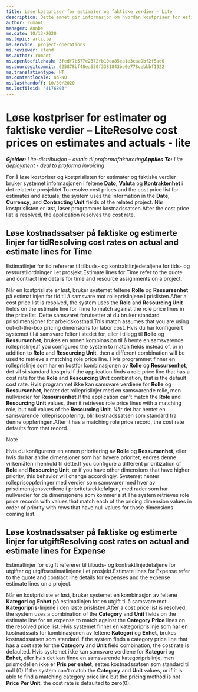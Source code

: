 ```yaml
---
title: Løse kostpriser for estimater og faktiske verdier – Lite
description: Dette emnet gir informasjon om hvordan kostpriser for estimater og faktiske beløp løses.
author: rumant
manager: Annbe
ms.date: 10/13/2020
ms.topic: article
ms.service: project-operations
ms.reviewer: kfend
ms.author: rumant
ms.openlocfilehash: 3fedf7b577e2372fb10ea85ea1e3caa9bf2f5ad0
ms.sourcegitcommit: 625878bf48ea530f3381843be0e778cebbbf1922
ms.translationtype: HT
ms.contentlocale: nb-NO
ms.lasthandoff: 10/30/2020
ms.locfileid: "4176803"
---
```

# <a name="resolve-cost-prices-on-estimates-and-actuals---lite"></a><span data-ttu-id="eede4-103">Løse kostpriser for estimater og faktiske verdier – Lite</span><span class="sxs-lookup"><span data-stu-id="eede4-103">Resolve cost prices on estimates and actuals - lite</span></span>

<span data-ttu-id="eede4-104">_**Gjelder:** Lite-distribusjon – avtale til proformafakturering_</span><span class="sxs-lookup"><span data-stu-id="eede4-104">_**Applies To:** Lite deployment - deal to proforma invoicing_</span></span>

<span data-ttu-id="eede4-105">For å løse kostpriser og kostprislisten for estimater og faktiske verdier bruker systemet informasjonen i feltene **Dato**, **Valuta** og **Kontraktenhet** i det relaterte prosjektet.</span><span class="sxs-lookup"><span data-stu-id="eede4-105">To resolve cost prices and the cost price list for estimates and actuals, the system uses the information in the **Date**, **Currency**, and **Contracting Unit** fields of the related project.</span></span> <span data-ttu-id="eede4-106">Når kostprislisten er løst, løser programmet kostnadssatsen.</span><span class="sxs-lookup"><span data-stu-id="eede4-106">After the cost price list is resolved, the application resolves the cost rate.</span></span>

## <a name="resolving-cost-rates-on-actual-and-estimate-lines-for-time"></a><span data-ttu-id="eede4-107">Løse kostnadssatser på faktiske og estimerte linjer for tid</span><span class="sxs-lookup"><span data-stu-id="eede4-107">Resolving cost rates on actual and estimate lines for Time</span></span>

<span data-ttu-id="eede4-108">Estimatlinjer for tid refererer til tilbuds- og kontraktlinjedetaljene for tids- og ressurstilordninger i et prosjekt.</span><span class="sxs-lookup"><span data-stu-id="eede4-108">Estimate lines for Time refer to the quote and contract line details for time and resource assignments on a project.</span></span>

<span data-ttu-id="eede4-109">Når en kostprisliste er løst, bruker systemet feltene **Rolle** og **Ressursenhet** på estimatlinjen for tid til å samsvare mot rolleprislinjene i prislisten.</span><span class="sxs-lookup"><span data-stu-id="eede4-109">After a cost price list is resolved, the system uses the **Role** and **Resourcing Unit** fields on the estimate line for Time to match against the role price lines in the price list.</span></span> <span data-ttu-id="eede4-110">Dette samsvaret forutsetter at du bruker standard prisdimensjoner for arbeidskostnad.</span><span class="sxs-lookup"><span data-stu-id="eede4-110">This match assumes that you are using out-of-the-box pricing dimensions for labor cost.</span></span> <span data-ttu-id="eede4-111">Hvis du har konfigurert systemet til å samsvare felter i stedet for, eller i tillegg til **Rolle** og **Ressursenhet**, brukes en annen kombinasjon til å hente en samsvarende rolleprislinje.</span><span class="sxs-lookup"><span data-stu-id="eede4-111">If you configured the system to match fields instead of, or in addition to **Role** and **Resourcing Unit**, then a different combination will be used to retrieve a matching role price line.</span></span> <span data-ttu-id="eede4-112">Hvis programmet finner en rolleprislinje som har en kostfor kombinasjonen av **Rolle** og **Ressursenhet**, det vil si standard kostpris.</span><span class="sxs-lookup"><span data-stu-id="eede4-112">If the application finds a role price line that has a cost rate for the **Role** and **Resourcing Unit** combination, that is the default cost rate.</span></span> <span data-ttu-id="eede4-113">Hvis programmet ikke kan samsvare verdiene for **Rolle** og **Ressursenhet**, henter det rolleprislinjer med en samsvarende rolle, men nullverdier for **Ressursenhet**.</span><span class="sxs-lookup"><span data-stu-id="eede4-113">If the application can't match the **Role** and **Resourcing Unit** values, then it retrieves role price lines with a matching role, but null values of the **Resourcing Unit**.</span></span> <span data-ttu-id="eede4-114">Når det har hentet en samsvarende rolleprisoppføring, blir kostnadssatsen som standard fra denne oppføringen.</span><span class="sxs-lookup"><span data-stu-id="eede4-114">After it has a matching role price record, the cost rate defaults from that record.</span></span> 

> [!NOTE]
> <span data-ttu-id="eede4-115">Hvis du konfigurerer en annen prioritering av **Rolle** og **Ressursenhet**, eller hvis du har andre dimensjoner som har høyere prioritet, endres denne virkemåten i henhold til dette.</span><span class="sxs-lookup"><span data-stu-id="eede4-115">If you configure a different prioritization of **Role** and **Resourcing Unit**, or if you have other dimensions that have higher priority, this behavior will change accordingly.</span></span> <span data-ttu-id="eede4-116">Systemet henter rolleprisoppføringer med verdier som samsvarer med hver av prisdimensjonsverdiene i prioritetsrekkefølgen, med rader som har nullverdier for de dimensjonene som kommer sist.</span><span class="sxs-lookup"><span data-stu-id="eede4-116">The system retrieves role price records with values that match each of the pricing dimension values in order of priority with rows that have null values for those dimensions coming last.</span></span>

## <a name="resolving-cost-rates-on-actual-and-estimate-lines-for-expense"></a><span data-ttu-id="eede4-117">Løse kostnadssatser på faktiske og estimerte linjer for utgift</span><span class="sxs-lookup"><span data-stu-id="eede4-117">Resolving cost rates on actual and estimate lines for Expense</span></span>

<span data-ttu-id="eede4-118">Estimatlinjer for utgift refererer til tilbuds- og kontraktlinjedetaljene for utgifter og utgiftsestimatlinjene i et prosjekt.</span><span class="sxs-lookup"><span data-stu-id="eede4-118">Estimate lines for Expense refer to the quote and contract line details for expenses and the expense estimate lines on a project.</span></span>

<span data-ttu-id="eede4-119">Når en kostprisliste er løst, bruker systemet en kombinasjon av feltene **Kategori** og **Enhet** på estimatlinjen for en utgift til å samsvare mot **Kategoripris**-linjene i den løste prislisten.</span><span class="sxs-lookup"><span data-stu-id="eede4-119">After a cost price list is resolved, the system uses a combination of the **Category** and **Unit** fields on the estimate line for an expense to match against the **Category Price** lines on the resolved price list.</span></span> <span data-ttu-id="eede4-120">Hvis systemet finner en kategoriprislinje som har en kostnadssats for kombinasjonen av feltene **Kategori** og **Enhet**, brukes kostnadssatsen som standard.</span><span class="sxs-lookup"><span data-stu-id="eede4-120">If the system finds a category price line that has a cost rate for the **Category** and **Unit** field combination, the cost rate is defaulted.</span></span> <span data-ttu-id="eede4-121">Hvis systemet ikke kan samsvare verdiene for **Kategori** og **Enhet**, eller hvis det kan finne en samsvarende kategoriprislinje, men prismodellen ikke er **Pris per enhet**, settes kostnadssatsen som standard til null (0).</span><span class="sxs-lookup"><span data-stu-id="eede4-121">If the system can't match the **Category** and **Unit** values, or if it is able to find a matching category price line but the pricing method is not **Price Per Unit**, the cost rate is defaulted to zero(0).</span></span>
